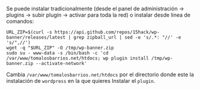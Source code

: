 Se puede instalar tradicionalmente (desde el panel de administración -> plugins -> subir plugin -> activar para toda la red) o instalar desde linea de comandos:

```console
URL_ZIP=$(curl -s https://api.github.com/repos/15hack/wp-banner/releases/latest | grep zipball_url | sed -e 's/.*: "//' -e 's/",//')
wget -q "$URL_ZIP" -O /tmp/wp-banner.zip
sudo su - www-data -s /bin/bash -c 'cd /var/www/tomalosbarrios.net/htdocs; wp plugin install /tmp/wp-banner.zip --activate-network'
```

Cambia `/var/www/tomalosbarrios.net/htdocs` por el directorio donde
este la instalación de `wordpress` en la que quieres Instalar
el `plugin`.
